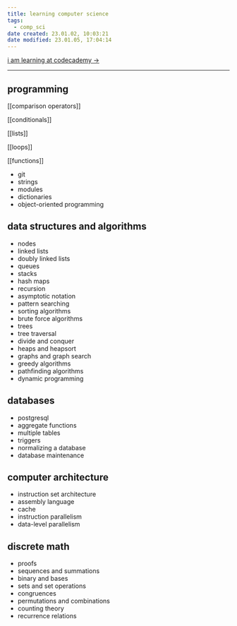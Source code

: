 ```yaml
---
title: learning computer science
tags:
  - comp_sci
date created: 23.01.02, 10:03:21
date modified: 23.01.05, 17:04:14
---
```


[i am learning at codecademy ->](https://www.codecademy.com/learn/paths/computer-science)

---

## programming

[[comparison operators]]

[[conditionals]]

[[lists]]

[[loops]]

[[functions]]

- git
- strings
- modules
- dictionaries
- object-oriented programming

## data structures and algorithms

- nodes
- linked lists
- doubly linked lists
- queues
- stacks
- hash maps
- recursion
- asymptotic notation
- pattern searching
- sorting algorithms
- brute force algorithms
- trees
- tree traversal
- divide and conquer
- heaps and heapsort
- graphs and graph search
- greedy algorithms
- pathfinding algorithms
- dynamic programming

## databases

- postgresql
- aggregate functions
- multiple tables
- triggers
- normalizing a database
- database maintenance

## computer architecture

- instruction set architecture
- assembly language
- cache
- instruction parallelism
- data-level parallelism

## discrete math

- proofs
- sequences and summations
- binary and bases
- sets and set operations
- congruences
- permutations and combinations
- counting theory
- recurrence relations
